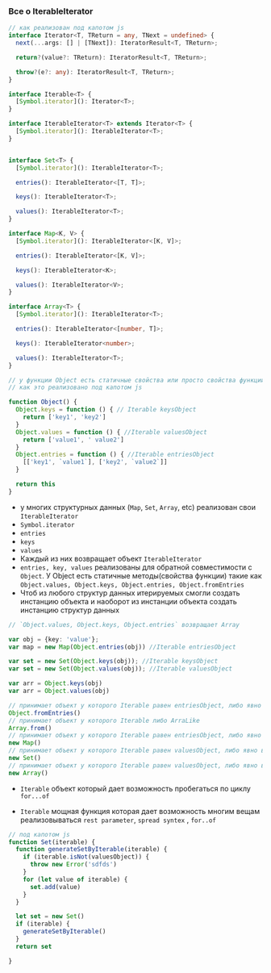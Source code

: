 ### Все о IterableIterator

```ts
// как реализован под капотом js
interface Iterator<T, TReturn = any, TNext = undefined> {
  next(...args: [] | [TNext]): IteratorResult<T, TReturn>;

  return?(value?: TReturn): IteratorResult<T, TReturn>;

  throw?(e?: any): IteratorResult<T, TReturn>;
}

interface Iterable<T> {
  [Symbol.iterator](): Iterator<T>;
}

interface IterableIterator<T> extends Iterator<T> {
  [Symbol.iterator](): IterableIterator<T>;
}


interface Set<T> {
  [Symbol.iterator](): IterableIterator<T>;

  entries(): IterableIterator<[T, T]>;

  keys(): IterableIterator<T>;

  values(): IterableIterator<T>;
}

interface Map<K, V> {
  [Symbol.iterator](): IterableIterator<[K, V]>;

  entries(): IterableIterator<[K, V]>;

  keys(): IterableIterator<K>;

  values(): IterableIterator<V>;
}

interface Array<T> {
  [Symbol.iterator](): IterableIterator<T>;

  entries(): IterableIterator<[number, T]>;

  keys(): IterableIterator<number>;

  values(): IterableIterator<T>;
}

```

```js
// у функции Object есть статичные свойства или просто свойства функции такие как keys, values, entries
// как это реализовано под капотом js

function Object() {
  Object.keys = function () { // Iterable keysObject
    return ['key1', 'key2']
  }
  Object.values = function () { //Iterable valuesObject
    return ['value1', ' value2']
  }
  Object.entries = function () { //Iterable entriesObject
    [['key1', `value1`], ['key2', `value2`]]
  }

  return this
}

```

- у многих структурных данных (`Map`, `Set`, `Array`, etc) реализован свои `IterableIterator`
- `Symbol.iterator`
- `entries`
- `keys`
- `values`
- Каждый из них возвращает объект `IterableIterator`
- `entries, key, values` реализованы для обратной совместимости с `Object`. У Object есть статичные методы(свойства
  функции) такие как `Object.values, Object.keys, Object.entries, Object.fromEntries`
- Чтоб из любого структур данных итерируемых смогли создать инстанцию объекта и наоборот из инстанции объекта создать
  инстанцию структур данных

```ts
// `Object.values, Object.keys, Object.entries` возвращает Array

var obj = {key: 'value'};
var map = new Map(Object.entries(obj)) //Iterable entriesObject

var set = new Set(Object.keys(obj)); //Iterable keysObject
var set = new Set(Object.values(obj)); //Iterable valuesObject

var arr = Object.keys(obj)
var arr = Object.values(obj)

```

```ts
// принимает объект у которого Iterable равен entriesObject, либо явно вызываем метод entries у структур данных она будет возвращать Iterable entriesObject
Object.fromEntries()
// принимает объект у которого Iterable либо ArraLike
Array.from()
// принимает объект у которого Iterable равен entriesObject, либо явно вызываем метод entries у структур данных она будет возвращать Iterable entriesObject
new Map()
// принимает объект у которого Iterable равен valuesObject, либо явно вызываем метод values у структур данных она будет возвращать Iterable valuesObject
new Set()
// принимает объект у которого Iterable равен valuesObject, либо явно вызываем метод values у структур данных она будет возвращать Iterable valuesObject
new Array()

```

- `Iterable` объект который дает возможность пробегаться по циклу `for...of`

- `Iterable` мощная функция которая дает возможность многим вещам реализовываться `rest parameter`, `spread syntex`
  , `for..of`

```js
// под капотом js
function Set(iterable) {
  function generateSetByIterable(iterable) {
    if (iterable.isNot(valuesObject)) {
      throw new Error('sdfds')
    }
    for (let value of iterable) {
      set.add(value)
    }
  }

  let set = new Set()
  if (iterable) {
    generateSetByIterable()
  }
  return set

}



```
